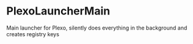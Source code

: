 ﻿# PlexoLauncherMain
Main launcher for Plexo, silently does everything in the background and creates registry keys